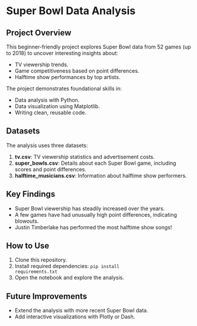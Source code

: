 # Super Bowl Data Analysis

## Project Overview
This beginner-friendly project explores Super Bowl data from 52 games (up to 2018) to uncover interesting insights about:
- TV viewership trends.
- Game competitiveness based on point differences.
- Halftime show performances by top artists.

The project demonstrates foundational skills in:
- Data analysis with Python.
- Data visualization using Matplotlib.
- Writing clean, reusable code.

## Datasets
The analysis uses three datasets:
1. **tv.csv**: TV viewership statistics and advertisement costs.
2. **super_bowls.csv**: Details about each Super Bowl game, including scores and point differences.
3. **halftime_musicians.csv**: Information about halftime show performers.

## Key Findings
- Super Bowl viewership has steadily increased over the years.
- A few games have had unusually high point differences, indicating blowouts.
- Justin Timberlake has performed the most halftime show songs!

## How to Use
1. Clone this repository.
2. Install required dependencies: <code>pip install requirements.txt</code>
3. Open the notebook and explore the analysis.

## Future Improvements
- Extend the analysis with more recent Super Bowl data.
- Add interactive visualizations with Plotly or Dash.

